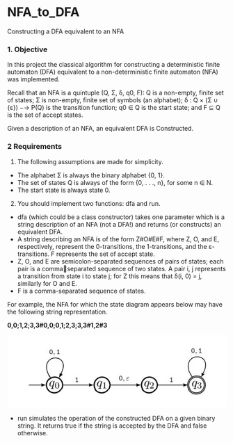 # NFA_to_DFA
Constructing a DFA equivalent to an NFA
### 1. Objective
In this project the classical algorithm for constructing a deterministic
finite automaton (DFA) equivalent to a non-deterministic finite automaton (NFA) was implemented. 

Recall that an NFA is a quintuple (Q, Σ, δ, q0, F): Q is a non-empty, finite set of states; Σ is non-empty,
finite set of symbols (an alphabet); δ : Q × (Σ ∪ {ε}) −→ P(Q) is the transition function;
q0 ∈ Q is the start state; and F ⊆ Q is the set of accept states. 

Given a description of an NFA, an equivalent DFA is Constructed.

### 2 Requirements
1. The following assumptions are made for simplicity.
  - The alphabet Σ is always the binary alphabet {0, 1}.
  - The set of states Q is always of the form {0, . . ., n}, for some n ∈ N.
  - The start state is always state 0.
2. You should implement two functions: dfa and run.
  - dfa (which could be a class constructor) takes one parameter which is a string description of an NFA (not a DFA!) and returns (or constructs) an equivalent DFA.
  - A string describing an NFA is of the form Z#O#E#F, where Z, O, and E, respectively, represent the 0-transitions, the 1-transitions, and the ε-transitions. F represents the set of accept state.
  - Z, O, and E are semicolon-separated sequences of pairs of states; each pair is a commaseparated sequence of two states. A pair i, j represents a transition from state i to state j; for Z this means that δ(i, 0) = j, similarly for O and E.
  - F is a comma-separated sequence of states.

For example, the NFA for which the state diagram appears below may have the following string representation.

**0,0;1,2;3,3#0,0;0,1;2,3;3,3#1,2#3**

![NFA](https://github.com/abdallahaymaan/NFA_to_DFA/blob/main/DFA.JPG)

  - run simulates the operation of the constructed DFA on a given binary string. It returns
true if the string is accepted by the DFA and false otherwise.
